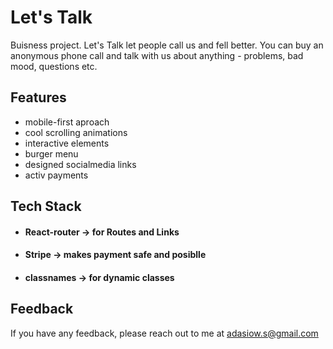 
# Let's Talk

  Buisness project. Let's Talk let people call us and fell better. 
You can buy an anonymous phone call and talk with us about anything - problems, bad mood, questions etc.


## Features

- mobile-first aproach
- cool scrolling animations
- interactive elements
- burger menu
- designed socialmedia links
- activ payments

## Tech Stack

- #### React-router -> for Routes and Links
- #### Stripe -> makes payment safe and posiblle
- #### classnames -> for dynamic classes


## Feedback

If you have any feedback, please reach out to me at adasiow.s@gmail.com

